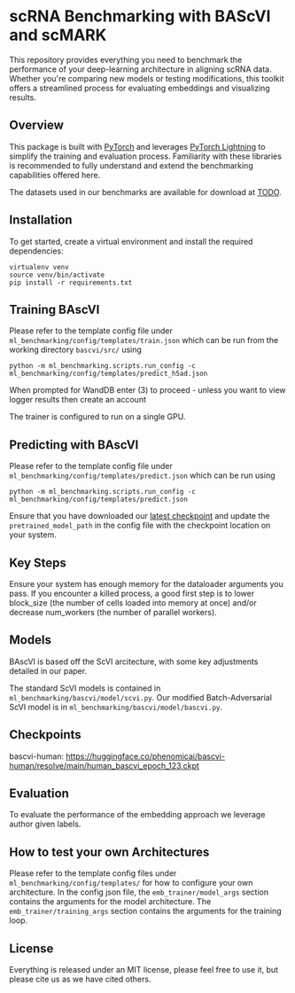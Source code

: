 # scRNA Benchmarking with BAScVI and scMARK

This repository provides everything you need to benchmark the performance of your deep-learning architecture in aligning scRNA data. Whether you're comparing new models or testing modifications, this toolkit offers a streamlined process for evaluating embeddings and visualizing results.

## Overview

This package is built with [PyTorch](https://pytorch.org/) and leverages [PyTorch Lightning](https://www.pytorchlightning.ai/) to simplify the training and evaluation process. Familiarity with these libraries is recommended to fully understand and extend the benchmarking capabilities offered here.

The datasets used in our benchmarks are available for download at [TODO]().

## Installation

To get started, create a virtual environment and install the required dependencies:

```
virtualenv venv
source venv/bin/activate
pip install -r requirements.txt
```

## Training BAscVI

Please refer to the template config file under `ml_benchmarking/config/templates/train.json` which can be run from the working directory `bascvi/src/` using

`python -m ml_benchmarking.scripts.run_config -c ml_benchmarking/config/templates/predict_h5ad.json`

When prompted for WandDB enter (3) to proceed - unless you want to view logger results then create an account

The trainer is configured to run on a single GPU.

## Predicting with BAscVI

Please refer to the template config file under `ml_benchmarking/config/templates/predict.json` which can be run using

`python -m ml_benchmarking.scripts.run_config -c ml_benchmarking/config/templates/predict.json`

Ensure that you have downloaded our [latest checkpoint](https://huggingface.co/phenomicai/bascvi-human/resolve/main/human_bascvi_epoch_123.ckpt) and update the `pretrained_model_path` in the config file with the checkpoint location on your system.

## Key Steps

Ensure your system has enough memory for the dataloader arguments you pass. If you encounter a killed process, a good first step is to lower block_size (the number of cells loaded into memory at once) and/or decrease num_workers (the number of parallel workers).

## Models

BAscVI is based off the ScVI arcitecture, with some key adjustments detailed in our paper.

The standard ScVI models is contained in `ml_benchmarking/bascvi/model/scvi.py`. Our modified Batch-Adversarial ScVI model is in `ml_benchmarking/bascvi/model/bascvi.py`.

## Checkpoints

bascvi-human:
https://huggingface.co/phenomicai/bascvi-human/resolve/main/human_bascvi_epoch_123.ckpt

## Evaluation

To evaluate the performance of the embedding approach we leverage author given labels.

## How to test your own Architectures

Please refer to the template config files under `ml_benchmarking/config/templates/` for how to configure your own architecture. In the config json file, the `emb_trainer/model_args` section contains the arguments for the model architecture. The `emb_trainer/training_args` section contains the arguments for the training loop.

## License

Everything is released under an MIT license, please feel free to use it, but please cite us as we have cited others.
